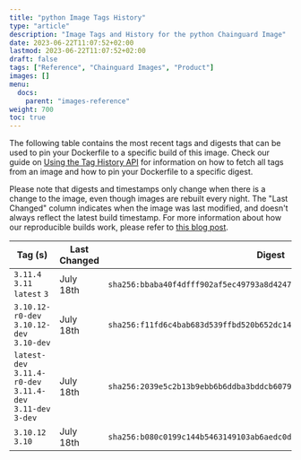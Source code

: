 ```yaml
---
title: "python Image Tags History"
type: "article"
description: "Image Tags and History for the python Chainguard Image"
date: 2023-06-22T11:07:52+02:00
lastmod: 2023-06-22T11:07:52+02:00
draft: false
tags: ["Reference", "Chainguard Images", "Product"]
images: []
menu:
  docs:
    parent: "images-reference"
weight: 700
toc: true
---
```


The following table contains the most recent tags and digests that can be used to pin your Dockerfile to a specific build of this image. Check our guide on [Using the Tag History API](/chainguard/chainguard-images/using-the-tag-history-api/) for information on how to fetch all tags from an image and how to pin your Dockerfile to a specific digest.

Please note that digests and timestamps only change when there is a change to the image, even though images are rebuilt every night. The "Last Changed" column indicates when the image was last modified, and doesn't always reflect the latest build timestamp. For more information about how our reproducible builds work, please refer to [this blog post](https://www.chainguard.dev/unchained/reproducing-chainguards-reproducible-image-builds).

| Tag (s)                                                       | Last Changed | Digest                                                                    |
|---------------------------------------------------------------|--------------|---------------------------------------------------------------------------|
|  `3.11.4` `3.11` `latest` `3`                                 | July 18th    | `sha256:bbaba40f4dfff902af5ec49793a8d42478cae07ad9fcd6eace93a55c348a2aa6` |
|  `3.10.12-r0-dev` `3.10.12-dev` `3.10-dev`                    | July 18th    | `sha256:f11fd6c4bab683d539ffbd520b652dc141ff49d7ddd0e20bc3c4f7add26c5e29` |
|  `latest-dev` `3.11.4-r0-dev` `3.11.4-dev` `3.11-dev` `3-dev` | July 18th    | `sha256:2039e5c2b13b9ebb6b6ddba3bddcb60796ef83c2400a7442447fc65eec6f6e48` |
|  `3.10.12` `3.10`                                             | July 18th    | `sha256:b080c0199c144b5463149103ab6aedc0d0ac9f2c15b04adf26b319b142d594af` |
